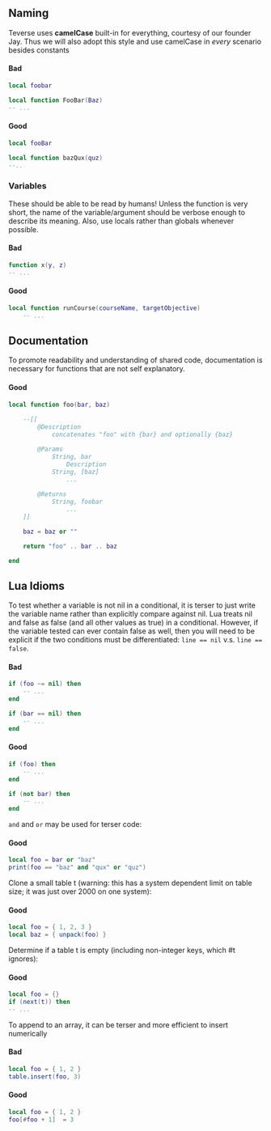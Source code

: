 

## Naming
Teverse uses **camelCase** built-in for everything, courtesy of our founder Jay. Thus we will also adopt this style and use camelCase in _every_ scenario besides constants
#### Bad
```lua
local foobar

local function FooBar(Baz)
-- ...

``` 
#### Good
```lua
local fooBar

local function bazQux(quz)
--..
```
### Variables
These should be able to be read by humans! Unless the function is very short, the name of the variable/argument should be verbose enough to describe its meaning. Also, use locals rather than globals whenever possible.
#### Bad
```lua
function x(y, z)
-- ...
```
#### Good
```lua
local function runCourse(courseName, targetObjective)
    -- ...
```
## Documentation
To promote readability and understanding of shared code, documentation is necessary for functions that are not self explanatory.
#### Good
``` lua
local function foo(bar, baz)
    
    --[[
        @Description
            concatenates "foo" with {bar} and optionally {baz}

        @Params
            String, bar
                Description
            String, [baz]
                ...
        
        @Returns
            String, foobar
                ...
    ]]

    baz = baz or ""

    return "foo" .. bar .. baz 

end
```
## Lua Idioms
To test whether a variable is not nil in a conditional, it is terser to just write the variable name rather than explicitly compare against nil. Lua treats nil and false as false (and all other values as true) in a conditional. However, if the variable tested can ever contain false as well, then you will need to be explicit if the two conditions must be differentiated: `line == nil` v.s. `line == false`.
#### Bad
```lua
if (foo ~= nil) then 
    -- ...
end

if (bar == nil) then
    -- ...
end
```
#### Good
```lua
if (foo) then 
    -- ...
end

if (not bar) then
    -- ...
end
```


`and` and `or` may be used for terser code:
#### Good
```lua
local foo = bar or "baz"
print(foo == "baz" and "qux" or "quz")
```

Clone a small table t (warning: this has a system dependent limit on table size; it was just over 2000 on one system):
#### Good
```lua
local foo = { 1, 2, 3 }
local baz = { unpack(foo) }
```

Determine if a table t is empty (including non-integer keys, which #t ignores):
#### Good
```lua
local foo = {}
if (next(t)) then 
-- ...
```

To append to an array, it can be terser and more efficient to insert numerically
#### Bad
```lua 
local foo = { 1, 2 }
table.insert(foo, 3)
```
#### Good
```lua
local foo = { 1, 2 }
foo[#foo + 1]  = 3
```






